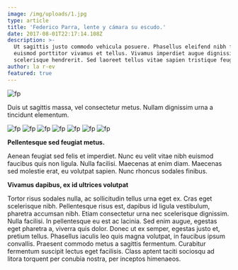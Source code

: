 ```yaml
---
image: /img/uploads/1.jpg
type: article
title: 'Federico Parra, lente y cámara su escudo.'
date: 2017-08-01T22:17:14.108Z
description: >-
  Ut sagittis justo commodo vehicula posuere. Phasellus eleifend nibh fermentum
  euismod porttitor vivamus et tellus. Vivamus imperdiet augue dignissim mauris
  scelerisque hendrerit. Sed laoreet tellus vitae sapien tristique feugiat. 
author: la r-ev
featured: true
---
```

![fp](/img/uploads/2.jpg)

Duis ut sagittis massa, vel consectetur metus. Nullam dignissim urna a tincidunt elementum. 

![fp](/img/uploads/3.jpg)
![fp](/img/uploads/4.jpg)
![fp](/img/uploads/5.jpg)
![fp](/img/uploads/6.jpg)
![fp](/img/uploads/7.jpg)
![fp](/img/uploads/8.jpg)
![fp](/img/uploads/9.jpg)

**Pellentesque sed feugiat metus.** 

Aenean feugiat sed felis et imperdiet. Nunc eu velit vitae nibh euismod faucibus quis non ligula. Nulla facilisi. Maecenas at enim diam. Maecenas sed molestie erat, eu volutpat sapien. Nunc rhoncus sodales finibus.

**Vivamus dapibus, ex id ultrices volutpat** 

Tortor risus sodales nulla, ac sollicitudin tellus urna eget ex. Cras eget scelerisque nibh. Pellentesque risus est, dapibus id ligula vestibulum, pharetra accumsan nibh. Etiam consectetur urna nec scelerisque dignissim. Nulla facilisi. In pellentesque eu est ac lacinia. Sed enim augue, egestas eget pharetra a, viverra quis dolor. Donec ut ex semper, egestas justo et, pretium tellus. Phasellus iaculis leo quis magna volutpat, in faucibus ipsum convallis. Praesent commodo metus a sagittis fermentum. Curabitur fermentum suscipit lectus eget facilisis. Class aptent taciti sociosqu ad litora torquent per conubia nostra, per inceptos himenaeos.


